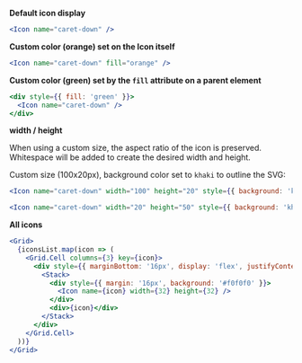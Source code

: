 **Default icon display**

```jsx
<Icon name="caret-down" />
```

**Custom color (orange) set on the Icon itself**

```jsx
<Icon name="caret-down" fill="orange" />
```

**Custom color (green) set by the `fill` attribute on a parent element**

```jsx
<div style={{ fill: 'green' }}>
  <Icon name="caret-down" />
</div>
```

**width / height**

When using a custom size, the aspect ratio of the icon is preserved.
Whitespace will be added to create the desired width and height.

Custom size (100x20px), background color set to `khaki` to outline the SVG:

```jsx
<Icon name="caret-down" width="100" height="20" style={{ background: 'khaki', fill: 'navy' }} />
```

```jsx
<Icon name="caret-down" width="20" height="50" style={{ background: 'khaki', fill: 'navy' }} />
```

**All icons**

```jsx
<Grid>
  {iconsList.map(icon => (
    <Grid.Cell columns={3} key={icon}>
      <div style={{ marginBottom: '16px', display: 'flex', justifyContent: 'center' }}>
        <Stack>
          <div style={{ margin: '16px', background: '#f0f0f0' }}>
            <Icon name={icon} width={32} height={32} />
          </div>
          <div>{icon}</div>
        </Stack>
      </div>
    </Grid.Cell>
  ))}
</Grid>
```
